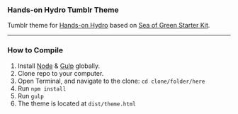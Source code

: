 ### Hands-on Hydro Tumblr Theme

Tumblr theme for [Hands-on Hydro](http://handsonhydro.tumblr.com) based on [Sea of Green Starter Kit](https://github.com/Sea-of-Green/Sea-of-Green-Starter-Kit).

***

### How to Compile

1. Install [Node](http://nodejs.org) & [Gulp](http://gulpjs.com) globally.
2. Clone repo to your computer.
3. Open Terminal, and navigate to the clone: ```cd clone/folder/here```
4. Run ```npm install```
5. Run ```gulp```
6. The theme is located at ```dist/theme.html```
